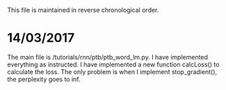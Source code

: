 This file is maintained in reverse chronological order.

# 14/03/2017
The main file is /tutorials/rnn/ptb/ptb_word_lm.py.
I have implemented everything as instructed. I have implemented a new function calcLoss() to calculate the loss. The only problem is when I implement stop_gradient(), the perplexity goes to inf.
